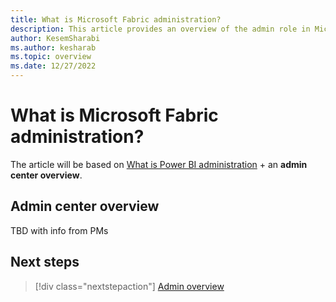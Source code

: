 ```yaml
---
title: What is Microsoft Fabric administration?
description: This article provides an overview of the admin role in Microsoft Fabric.
author: KesemSharabi
ms.author: kesharab
ms.topic: overview
ms.date: 12/27/2022
---
```


# What is Microsoft Fabric administration?

The article will be based on [What is Power BI administration](/power-bi/admin/service-admin-administering-power-bi-in-your-organization) + an **admin center overview**.

## Admin center overview

TBD with info from PMs

## Next steps

>[!div class="nextstepaction"]
>[Admin overview](admin-roles.md)

